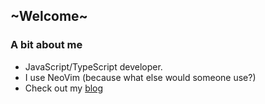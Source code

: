 ## ~Welcome\~

### A bit about me

- JavaScript/TypeScript developer.
- I use NeoVim (because what else would someone use?)
- Check out my [blog](https://blog.gumshoe.dev)
